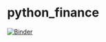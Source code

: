 # python_finance

[![Binder](https://mybinder.org/badge_logo.svg)](https://mybinder.org/v2/gh/danpodgurschi/python_finance/master)
